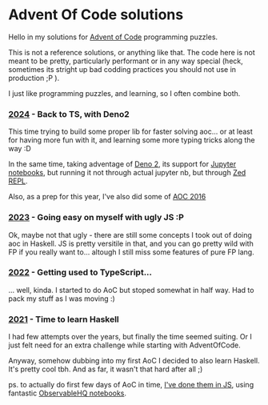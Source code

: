 # Advent Of Code solutions

Hello in my solutions for [Advent of Code](https://adventofcode.com/) programming puzzles.

This is not a reference solutions, or anything like that.
The code here is not meant to be pretty, particularly performant or in any way special
(heck, sometimes its stright up bad codding practices you should not use in production ;P ).

I just like programming puzzles, and learning, so I often combine both.

### [2024](aoc2024) - Back to TS, with Deno2

This time trying to build some proper lib for faster solving aoc...
or at least for having more fun with it, and learning some more typing tricks along the way :D

In the same time, taking adventage of [Deno 2](https://deno.com/blog/v2.0), 
its support for [Jupyter notebooks](https://docs.deno.com/runtime/reference/cli/jupyter/),
but running it not through actual jupyter nb, but through [Zed REPL](https://zed.dev/docs/repl).

Also, as a prep for this year, I've also did some of [AOC 2016](aoc2016)

### [2023](aoc2023) - Going easy on myself with ugly JS :P

Ok, maybe not that ugly - there are still some concepts I took out of doing aoc in Haskell.
JS is pretty versitile in that, and you can go pretty wild with FP if you really want to...
altough I still miss some features of pure FP lang.

### [2022](aoc2022) - Getting used to TypeScript...

... well, kinda. I started to do AoC but stoped somewhat in half way.
Had to pack my stuff as I was moving :)

### [2021](haoc2021) - Time to learn Haskell

I had few attempts over the years, but finally the time seemed suiting.
Or I just felt need for an extra challenge while starting with AdventOfCode.

Anyway, somehow dubbing into my first AoC I decided to also learn Haskell.
It's pretty cool tbh. And as far, it wasn't that hard after all ;)

ps. to actually do first few days of AoC in time, [I've done them in JS](https://observablehq.com/@ajur/advent-of-code-2021),
using fantastic [ObservableHQ notebooks](https://observablehq.com/).
